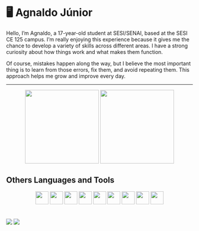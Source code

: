 # 🖥 Agnaldo Júnior

Hello, I’m Agnaldo, a 17-year-old student at SESI/SENAI, based at the SESI CE 125 campus. I’m really enjoying this experience because it gives me the chance to develop a variety of skills across different areas. I have a strong curiosity about how things work and what makes them function.

Of course, mistakes happen along the way, but I believe the most important thing is to learn from those errors, fix them, and avoid repeating them. This approach helps me grow and improve every day.

---

<div align="center">
  <img height="199em" src="https://github-readme-stats.vercel.app/api?username=AgnaldoScaion&show_icons=true&theme=dark&include_all_commits=false&count_private=true"/>
  <img height="199em" src="https://github-readme-stats.vercel.app/api/top-langs/?username=AgnaldoScaion&layout=compact&langs_count=6&theme=dark"/>
</div>
  

  ## Others Languages and Tools
<div align="center">
  
  <img src="https://cdn.jsdelivr.net/gh/devicons/devicon/icons/html5/html5-plain.svg" width="35" />
  <img src="https://cdn.jsdelivr.net/gh/devicons/devicon/icons/css3/css3-plain.svg" width="35" />
  <img src="https://cdn.jsdelivr.net/gh/devicons/devicon/icons/javascript/javascript-plain.svg" width="35" />
  <img src="https://cdn.jsdelivr.net/gh/devicons/devicon/icons/mysql/mysql-original.svg" width="35" />
  <img src="https://cdn.jsdelivr.net/gh/devicons/devicon@latest/icons/laravel/laravel-original.svg" width="35"/>
  <img src="https://cdn.jsdelivr.net/gh/devicons/devicon/icons/php/php-original.svg" width="35" />
  <img src="https://cdn.jsdelivr.net/gh/devicons/devicon/icons/linux/linux-original.svg" width="35" />
  <img src="https://cdn.jsdelivr.net/gh/devicons/devicon/icons/dart/dart-original.svg" width="35" />
  <img src="https://cdn.jsdelivr.net/gh/devicons/devicon/icons/flutter/flutter-original.svg" width="35" />
  
</div>

<br/>
<br/>

<!-- Visualizadores do perfil-->

<div>
  <a href="https://wa.me/5511983490572?text=Olá Agnaldo, vi seu perfil no GitHub e gostaria de fazer um projeto, consegue me auxiliar?" target="__blank"><img align="center" src="https://img.shields.io/badge/WhatsApp-25D366?style=for-the-badge&logo=whatsapp&logoColor=white"></a>
  <a href="[https://www.linkedin.com/in/AgnaldoScaion/](https://www.linkedin.com/in/agnaldo-j%C3%BAnior-81364934b/)" target="__blank"><img align="center" src="https://img.shields.io/badge/-LinkedIn-%230077B5?style=for-the-badge&logo=linkedin&logoColor=white"></a>
